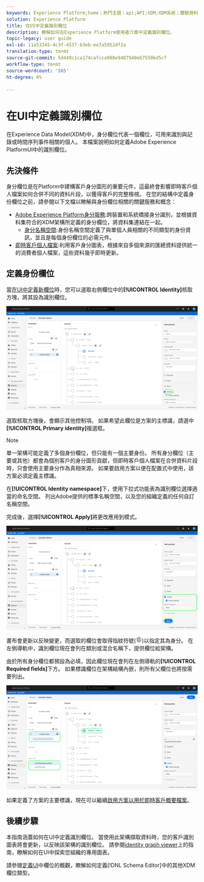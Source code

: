 ```yaml
---
keywords: Experience Platform;home；熱門主題；api;API;XDM;XDM系統；體驗資料模型；ui;workspace;identity;field;
solution: Experience Platform
title: 在UI中定義識別欄位
description: 瞭解如何在Experience Platform使用者介面中定義識別欄位。
topic-legacy: user guide
exl-id: 11a53345-4c3f-4537-b3eb-ee7a5952df2a
translation-type: tm+mt
source-git-commit: 5d449c1ca174cafcca988e9487940eb7550bd5cf
workflow-type: tm+mt
source-wordcount: '565'
ht-degree: 0%

---
```


# 在UI中定義識別欄位

在Experience Data Model(XDM)中，身分欄位代表一個欄位，可用來識別與記錄或時間序列事件相關的個人。 本檔案說明如何定義Adobe Experience PlatformUI中的識別欄位。

## 先決條件

身分欄位是在Platform中建構客戶身分圖形的重要元件，這最終會影響即時客戶個人檔案如何合併不同的資料片段，以獲得客戶的完整檢視。 在您的結構中定義身份欄位之前，請參閱以下文檔以瞭解與身份欄位相關的關鍵服務和概念：

* [Adobe Experience Platform身分服務](../../../identity-service/home.md):跨裝置和系統橋接身分識別，並根據資料集符合的XDM架構所定義的身分欄位，將資料集連結在一起。
   * [身分名稱空間](../../../identity-service/namespaces.md):身份名稱空間定義了與單個人員相關的不同類型的身份資訊，並且是每個身份欄位的必需元件。
* [即時客戶個人檔案](../../../profile/home.md):利用客戶身分圖表，根據來自多個來源的匯總資料提供統一的消費者個人檔案，這些資料幾乎即時更新。

## 定義身份欄位

當[在UI中定義新欄位](./overview.md#define)時，您可以選取右側欄位中的&#x200B;**[!UICONTROL Identity]**&#x200B;核取方塊，將其設為識別欄位。

![](../../images/ui/fields/special/identity.png)

選取核取方塊後，會顯示其他控制項。 如果希望此欄位是方案的主標識，請選中&#x200B;**[!UICONTROL Primary identity]**&#x200B;複選框。

>[!NOTE]
>
>單一架構可能定義了多個身份欄位，但只能有一個主要身份。 所有身分欄位（主要或其他）都會為個別客戶的身分圖形貢獻，但即時客戶個人檔案在合併資料片段時，只會使用主要身分作為真相來源。 如果要啟用方案以便在配置式中使用，該方案必須定義主標識。

在&#x200B;**[!UICONTROL Identity namespace]**&#x200B;下，使用下拉式功能表為識別欄位選擇適當的命名空間。 列出Adobe提供的標準名稱空間，以及您的組織定義的任何自訂名稱空間。

完成後，選擇&#x200B;**[!UICONTROL Apply]**&#x200B;將更改應用到模式。

![](../../images/ui/fields/special/identity-config.png)

畫布會更新以反映變更，而選取的欄位會取得指紋符號(![](../../images/ui/fields/special/identity-symbol.png))以指定其為身分。 在左側導軌中，識別欄位現在會列在類別或混合名稱下，提供欄位給架構。

由於所有身分欄位都預設為必填，因此欄位現在會列在左側導軌的&#x200B;**[!UICONTROL Required fields]**&#x200B;下方。 如果標識欄位在架構結構內嵌，則所有父欄位也將按需要列出。

![](../../images/ui/fields/special/identity-applied.png)

如果定義了方案的主要標識，現在可以繼續[啟用方案以用於即時客戶概要檔案](../resources/schemas.md#profile)。

## 後續步驟

本指南涵蓋如何在UI中定義識別欄位。 當使用此架構擷取資料時，您的客戶識別圖表將會更新，以反映該架構的識別欄位。 請參閱[identity graph viewer](../../../identity-service/ui/identity-graph-viewer.md)上的指南，瞭解如何在UI中探索您組織的專用圖表。

請參閱[定義UI](./overview.md#special)中欄位的概觀，瞭解如何定義[!DNL Schema Editor]中的其他XDM欄位類型。

